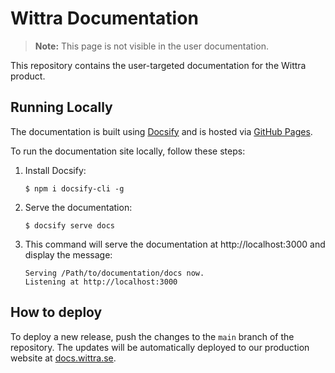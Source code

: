 # Wittra Documentation

> **Note:** This page is not visible in the user documentation.

This repository contains the user-targeted documentation for the Wittra product.

## Running Locally

The documentation is built using [Docsify](https://docsify.js.org/) and is hosted via [GitHub Pages](https://github.com/wittra/docs.wittra.se/settings/pages).

To run the documentation site locally, follow these steps:

1. Install Docsify:
    ```console
    $ npm i docsify-cli -g
    ```

2. Serve the documentation:
    ```console
    $ docsify serve docs
    ```
3. This command will serve the documentation at http://localhost:3000 and display the message:
    ```console
    Serving /Path/to/documentation/docs now.
    Listening at http://localhost:3000
    ```

## How to deploy

To deploy a new release, push the changes to the `main` branch of the repository. The updates will be automatically deployed to our production website at [docs.wittra.se](https://docs.wittra.se/).
